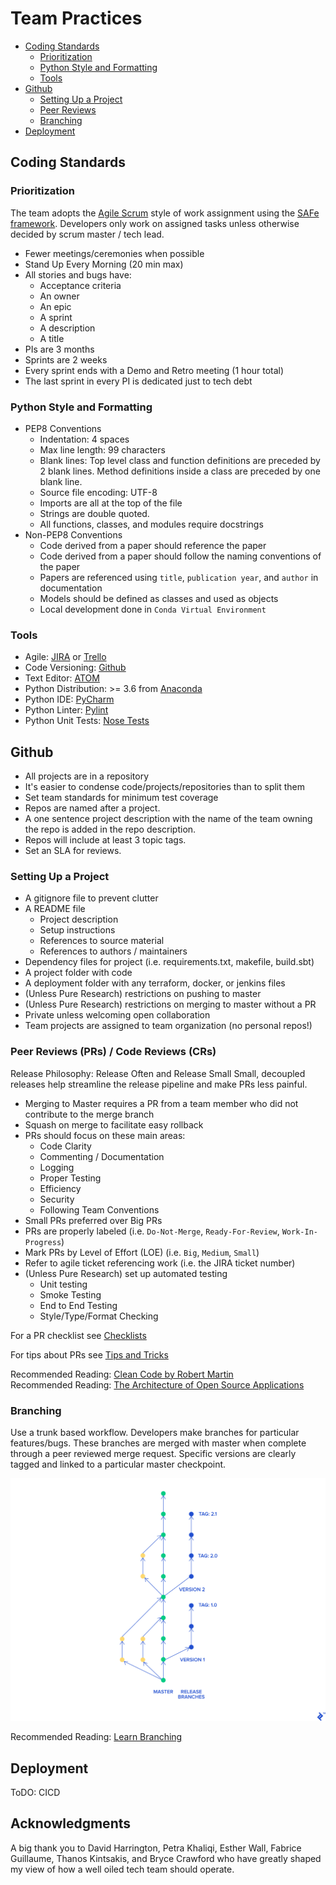 # Team Practices

<!-- TOC -->
* [Coding Standards](#coding_standards)
  * [Prioritization](#prioritization)
  * [Python Style and Formatting](#style)
  * [Tools](#tools)
* [Github](#github)
  * [Setting Up a Project](#setup)
  * [Peer Reviews](#pr)
  * [Branching](#branching)
* [Deployment](#deployment)
<!-- TOC -->

## Coding Standards <a name="coding_standards"></a>

### Prioritization <a name="prioritization"></a>

The team adopts the [Agile Scrum]() style of work assignment using the [SAFe framework](). Developers only work on assigned tasks unless otherwise decided by scrum master / tech lead.

* Fewer meetings/ceremonies when possible
* Stand Up Every Morning (20 min max)
* All stories and bugs have:
  * Acceptance criteria
  * An owner
  * An epic
  * A sprint
  * A description
  * A title
* PIs are 3 months
* Sprints are 2 weeks
* Every sprint ends with a Demo and Retro meeting (1 hour total)
* The last sprint in every PI is dedicated just to tech debt

### Python Style and Formatting <a name="style"></a>

* PEP8 Conventions
  * Indentation: 4 spaces
  * Max line length: 99 characters
  * Blank lines: Top level class and function definitions are preceded by 2 blank lines. Method definitions inside a class are preceded by one blank line.
  * Source file encoding: UTF-8
  * Imports are all at the top of the file
  * Strings are double quoted.
  * All functions, classes, and modules require docstrings
* Non-PEP8 Conventions
  * Code derived from a paper should reference the paper
  * Code derived from a paper should follow the naming conventions of the paper
  * Papers are referenced using `title`, `publication year`, and `author` in documentation
  * Models should be defined as classes and used as objects
  * Local development done in `Conda Virtual Environment`

### Tools <a name="tools"></a>

  * Agile: [JIRA]() or [Trello]()
  * Code Versioning: [Github]()
  * Text Editor: [ATOM]()
  * Python Distribution: >= 3.6 from [Anaconda]()
  * Python IDE: [PyCharm]()
  * Python Linter: [Pylint]()
  * Python Unit Tests: [Nose Tests]()

## Github <a name="github"></a>

* All projects are in a repository
* It's easier to condense code/projects/repositories than to split them
* Set team standards for minimum test coverage
* Repos are named after a project.
* A  one sentence project description with the name of the team owning the repo is added in the repo description.
* Repos will include at least 3 topic tags.
* Set an SLA for reviews.

### Setting Up a Project <a name="setup"></a>

* A gitignore file to prevent clutter
* A README file
  * Project description
  * Setup instructions
  * References to source material
  * References to authors / maintainers
* Dependency files for project (i.e. requirements.txt, makefile, build.sbt)
* A project folder with code
* A deployment folder with any terraform, docker, or jenkins files
* (Unless Pure Research) restrictions on pushing to master
* (Unless Pure Research) restrictions on merging to master without a PR
* Private unless welcoming open collaboration
* Team projects are assigned to team organization (no personal repos!)

### Peer Reviews (PRs) / Code Reviews (CRs) <a name="pr"></a>

Release Philosophy: Release Often and Release Small
Small, decoupled releases help streamline the release pipeline and make PRs less painful.

* Merging to Master requires a PR from a team member who did not contribute to the merge branch
* Squash on merge to facilitate easy rollback
* PRs should focus on these main areas:
  * Code Clarity
  * Commenting / Documentation
  * Logging
  * Proper Testing
  * Efficiency
  * Security
  * Following Team Conventions
* Small PRs preferred over Big PRs
* PRs are properly labeled (i.e. `Do-Not-Merge`, `Ready-For-Review`, `Work-In-Progress`)
* Mark PRs by Level of Effort (LOE) (i.e. `Big`, `Medium`, `Small`)
* Refer to agile ticket referencing work (i.e. the JIRA ticket number)
* (Unless Pure Research) set up automated testing
  * Unit testing
  * Smoke Testing
  * End to End Testing
  * Style/Type/Format Checking

For a PR checklist see [Checklists](Tips_and_Tricks.md)

For tips about PRs see [Tips and Tricks](Tips_and_Tricks.md)

Recommended Reading: [Clean Code by Robert Martin](https://www.investigatii.md/uploads/resurse/Clean_Code.pdf) <br>
Recommended Reading: [The Architecture of Open Source Applications](http://aosabook.org/en/index.html)

### Branching <a name="branching"></a>

Use a trunk based workflow. Developers make branches for particular features/bugs. These branches are merged with master when complete through a peer reviewed merge request. Specific versions are clearly tagged and linked to a particular master checkpoint.

![Git Trunk](gitflow_trunk.png)

Recommended Reading: [Learn Branching](https://learngitbranching.js.org/?locale=en_US)

## Deployment <a name="deployment"></a>

ToDO: CICD

## Acknowledgments

A big thank you to David Harrington, Petra Khaliqi, Esther Wall, Fabrice Guillaume, Thanos Kintsakis, and Bryce Crawford who have greatly shaped my view of how a well oiled tech team should operate.
